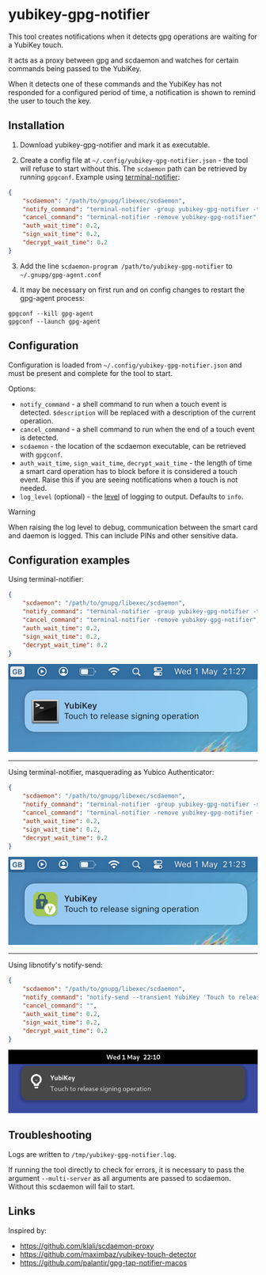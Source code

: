 # yubikey-gpg-notifier

This tool creates notifications when it detects gpg operations are waiting for a YubiKey touch.

It acts as a proxy between gpg and scdaemon and watches for certain commands being passed to the YubiKey.

When it detects one of these commands and the YubiKey has not responded for a configured period of time, a notification is shown to remind the user to touch the key.

## Installation

1. Download yubikey-gpg-notifier and mark it as executable.

2. Create a config file at `~/.config/yubikey-gpg-notifier.json` - the tool will refuse to start without this.
The `scdaemon` path can be retrieved by running `gpgconf`.
Example using [terminal-notifier](https://github.com/julienXX/terminal-notifier):
```json
{
    "scdaemon": "/path/to/gnupg/libexec/scdaemon",
    "notify_command": "terminal-notifier -group yubikey-gpg-notifier -title YubiKey -message 'Touch to release %operation operation'",
    "cancel_command": "terminal-notifier -remove yubikey-gpg-notifier",
    "auth_wait_time": 0.2,
    "sign_wait_time": 0.2,
    "decrypt_wait_time": 0.2
}
```

3. Add the line `scdaemon-program /path/to/yubikey-gpg-notifier` to `~/.gnupg/gpg-agent.conf`

4. It may be necessary on first run and on config changes to restart the gpg-agent process:
```shell
gpgconf --kill gpg-agent
gpgconf --launch gpg-agent
```

## Configuration

Configuration is loaded from `~/.config/yubikey-gpg-notifier.json` and must be present and complete for the tool to start.

Options:
- `notify_command` - a shell command to run when a touch event is detected. `$description` will be replaced with a description of the current operation.
- `cancel_command` - a shell command to run when the end of a touch event is detected.
- `scdaemon` - the location of the scdaemon executable, can be retrieved with `gpgconf`.
- `auth_wait_time`, `sign_wait_time`, `decrypt_wait_time` - the length of time a smart card operation has to block before it is considered a touch event. Raise this if you are seeing notifications when a touch is not needed.
- `log_level` (optional) - the [level](https://docs.python.org/3/library/logging.html#levels) of logging to output. Defaults to `info`.
> [!WARNING]
> When raising the log level to debug, communication between the smart card and daemon is logged. This can include PINs and other sensitive data.

## Configuration examples

Using terminal-notifier:
```json
{
    "scdaemon": "/path/to/gnupg/libexec/scdaemon",
    "notify_command": "terminal-notifier -group yubikey-gpg-notifier -title YubiKey -message 'Touch to release %operation operation'",
    "cancel_command": "terminal-notifier -remove yubikey-gpg-notifier",
    "auth_wait_time": 0.2,
    "sign_wait_time": 0.2,
    "decrypt_wait_time": 0.2
}
```
![Screenshot of a notification using terminal-notifier](screenshots/notification-terminal-notifier.png)

---

Using terminal-notifier, masquerading as Yubico Authenticator:
```json
{
    "scdaemon": "/path/to/gnupg/libexec/scdaemon",
    "notify_command": "terminal-notifier -group yubikey-gpg-notifier -sender com.yubico.yubioath -title YubiKey -message 'Touch to release %operation operation'",
    "cancel_command": "terminal-notifier -remove yubikey-gpg-notifier -sender com.yubico.yubioath",
    "auth_wait_time": 0.2,
    "sign_wait_time": 0.2,
    "decrypt_wait_time": 0.2
}
```
![Screenshot of a notification using terminal-notifier masquerading as Yubico Authenticator](screenshots/notification-terminal-notifier-yubico-authenticator.png)

---

Using libnotify's notify-send:
```json
{
    "scdaemon": "/path/to/gnupg/libexec/scdaemon",
    "notify_command": "notify-send --transient YubiKey 'Touch to release %operation operation'",
    "cancel_command": "",
    "auth_wait_time": 0.2,
    "sign_wait_time": 0.2,
    "decrypt_wait_time": 0.2
}
```
![Screenshot of a notification using notify-send in GNOME](screenshots/notification-notify-send-gnome.png)

## Troubleshooting

Logs are written to `/tmp/yubikey-gpg-notifier.log`.

If running the tool directly to check for errors, it is necessary to pass the argument `--multi-server` as all arguments are passed to scdaemon. Without this scdaemon will fail to start.

## Links

Inspired by:
- https://github.com/klali/scdaemon-proxy
- https://github.com/maximbaz/yubikey-touch-detector
- https://github.com/palantir/gpg-tap-notifier-macos
